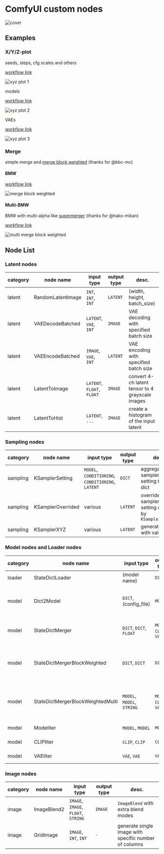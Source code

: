 # ComfyUI custom nodes

![cover](./examples/workflow_xyz.png)

## Examples

### X/Y/Z-plot

seeds, steps, cfg scales and others

[workflow link](./examples/workflow_xyz.json)

![xyz plot 1](./examples/workflow_xyz.png)

models

[workflow link](./examples/workflow_xyz_model_clip.json)

![xyz plot 2](./examples/workflow_xyz_model_clip.png)

VAEs

[workflow link](./examples/workflow_xyz_vae.json)

![xyz plot 3](./examples/workflow_xyz_vae.png)

### Merge

simple merge and [merge block weighted](https://github.com/bbc-mc/sdweb-merge-block-weighted-gui) (thanks for @bbc-mc)

#### BMW

[workflow link](./examples/workflow_mbw.json)

![merge block weighted](./examples/workflow_mbw.png)

#### Multi-BMW

BMW with multi-alpha like [supermerger](https://github.com/hako-mikan/sd-webui-supermerger/) (thanks for @hako-mikan)

[workflow link](./examples/workflow_mbw_multi.json)

![multi merge block weighted](./examples/workflow_mbw_multi.png)

## Node List

### Latent nodes

|category|node name|input type|output type|desc.|
| --- | --- | --- | --- | --- |
|latent|RandomLatentImage|`INT`, `INT`, `INT`|`LATENT`|(width, height, batch_size)|
|latent|VAEDecodeBatched|`LATENT`, `VAE`, `INT`|`IMAGE`|VAE decoding with specified batch size|
|latent|VAEEncodeBatched|`IMAGE`, `VAE`, `INT`|`LATENT`|VAE encoding with specified batch size|
|latent|LatentToImage|`LATENT`, `FLOAT`, `FLOAT`|`IMAGE`|convert 4-ch latent tensor to 4 grayscale images|
|latent|LatentToHist|`LATENT`, `...`|`IMAGE`|create a histogram of the input latent|

### Sampling nodes

|category|node name|input type|output type|desc.|
| --- | --- | --- | --- | --- |
|sampling|KSamplerSetting|`MODEL`, `CONDITIONING`, `CONDITIONING`, `LATENT`|`DICT`|aggregate sampler's setting to single dict|
|sampling|KSamplerOverrided|various|`LATENT`|override sampler's setting defined by `KSamplerSetting`|
|sampling|KSamplerXYZ|various|`LATENT`|generate latents with values|

### Model nodes and Loader nodes

|category|node name|input type|output type|desc.|
| --- | --- | --- | --- | --- |
|loader|StateDictLoader|(model name)|`DICT`|load state_dict|
|model|Dict2Model|`DICT`, (config_file)|`MODEL`|instantiate a model from given state_dict|
|model|StateDictMerger|`DICT`, `DICT`, `FLOAT`|`MODEL`, `CLIP`, `VAE`|merge two or three models|
|model|StateDictMergerBlockWeighted|`DICT`, `DICT`|`DICT`|merge two models with per-block weights|
|model|StateDictMergerBlockWeightedMulti|`MODEL`, `MODEL`, `STRING`|`MODEL`, `CLIP`, `VAE`|merge two models with per-block weights|
|model|ModelIter|`MODEL`, `MODEL`|`MODEL`|iterate models|
|model|CLIPlIter|`CLIP`, `CLIP`|`CLIP`|iterate CLIPs|
|model|VAElIter|`VAE`, `VAE`|`VAE`|iterate VAEs|

### Image nodes

|category|node name|input type|output type|desc.|
| --- | --- | --- | --- | --- |
|image|ImageBlend2|`IMAGE`, `IMAGE`, `FLOAT`, `STRING`|`IMAGE`|`ImageBlend` with extra blend modes|
|image|GridImage|`IMAGE`, `INT`, `INT`|`-`|generate single image with specific number of columns|
